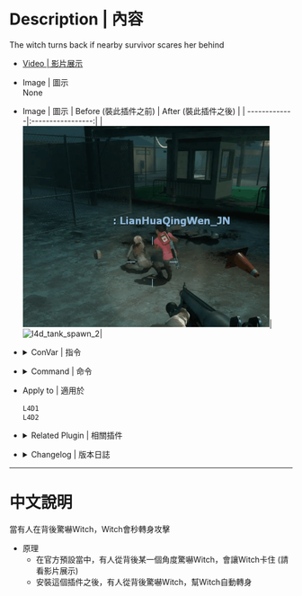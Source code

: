 # Description | 內容
The witch turns back if nearby survivor scares her behind

* [Video | 影片展示](https://youtu.be/QGIhKeu9oG8)

* Image | 圖示
    <br/>None

* Image | 圖示
	| Before (裝此插件之前)  			| After (裝此插件之後) |
	| -------------|:-----------------:|
	| ![l4d_tank_spawn_1](image/l4d_witch_behind_fix_1.gif)|![l4d_tank_spawn_2](image/l4d_witch_behind_fix_2.gif)|

* <details><summary>ConVar | 指令</summary>

    None
</details>

* <details><summary>Command | 命令</summary>
    
   None
</details>

* Apply to | 適用於
    ```
    L4D1
    L4D2
    ```

* <details><summary>Related Plugin | 相關插件</summary>

	1. [Witch fixes[Left 4 Fix]](https://forums.alliedmods.net/showthread.php?t=315481): Witch fixes! by Lux
		> 由Lux大老製作修復Witch各種的bug

	2. [witch_target_override](https://github.com/fbef0102/L4D1_2-Plugins/tree/master/witch_target_override): Change target when the witch incapacitates or kills victim + witchs auto follow survivors
		> Witch會自動跟蹤你，一旦驚嚇到她，不殺死任何人絕不罷休

	3. [l4d_witch_stagger_block](https://github.com/fbef0102/Game-Private_Plugin/tree/main/Plugin_%E6%8F%92%E4%BB%B6/Witch_%E5%A5%B3%E5%B7%AB/l4d_witch_stagger_block): Block Witch stumble by Weapons/Shove/Explosive Bullet/Pipebomb/....
		> Witch 不會被狙擊槍/高爆子彈/土製炸彈... 震退
</details>

* <details><summary>Changelog | 版本日誌</summary>

    * v1.3 (2023-9-1)
        * Fix memory leak

    * v1.2
	    * [AlliedModder Post](https://forums.alliedmods.net/showpost.php?p=2770549&postcount=124)
</details>

- - - -
# 中文說明
當有人在背後驚嚇Witch，Witch會秒轉身攻擊

* 原理
    * 在官方預設當中，有人從背後某一個角度驚嚇Witch，會讓Witch卡住 (請看影片展示)
    * 安裝這個插件之後，有人從背後驚嚇Witch，幫Witch自動轉身